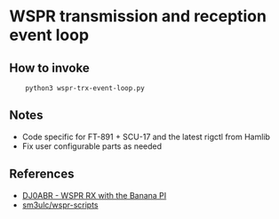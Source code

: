 # WSPR transmission and reception event loop

## How to invoke

        python3 wspr-trx-event-loop.py

## Notes

* Code specific for FT-891 + SCU-17 and the latest rigctl from Hamlib
* Fix user configurable parts as needed

## References

* [DJ0ABR - WSPR RX with the Banana PI](https://www.dj0abr.de/english/technik/dds/wsprbanana_console.htm)
* [sm3ulc/wspr-scripts](https://github.com/sm3ulc/wspr-scripts)
